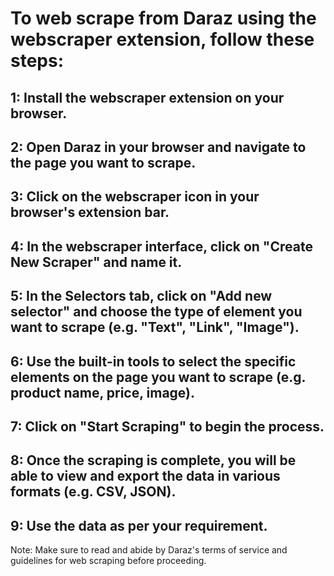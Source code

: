 # To web scrape from Daraz using the webscraper extension, follow these steps:

## 1: Install the webscraper extension on your browser.

## 2: Open Daraz in your browser and navigate to the page you want to scrape.

## 3: Click on the webscraper icon in your browser's extension bar.

## 4: In the webscraper interface, click on "Create New Scraper" and name it.

## 5: In the Selectors tab, click on "Add new selector" and choose the type of element you want to scrape (e.g. "Text", "Link", "Image").

## 6: Use the built-in tools to select the specific elements on the page you want to scrape (e.g. product name, price, image).

## 7: Click on "Start Scraping" to begin the process.

## 8: Once the scraping is complete, you will be able to view and export the data in various formats (e.g. CSV, JSON).

## 9: Use the data as per your requirement.

Note: Make sure to read and abide by Daraz's terms of service and guidelines for web scraping before proceeding.
